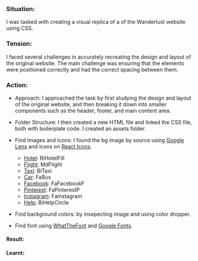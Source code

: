 ### Situation: 
I was tasked with creating a visual replica of a of the Wanderlust website using CSS.

### Tension: 
I faced several challenges in accurately recreating the design and layout of the original website. 
The main challenge was ensuring that the elements were positioned correctly and had the correct spacing between them.

### Action: 
- Approach: I approached the task by first studying the design and layout of the original website, and then breaking it down into smaller components such as the header, footer, and main content area. 

- Folder Structure: I then created a new HTML file and linked the CSS file, both with boilerplate code. I created an assets folder.

- Find Images and icons: I found the bg image by source using [Google Lens](https://images.google.com/) and icons on [React Icons](https://react-icons.github.io/react-icons/).
    - [Hotel](https://react-icons.github.io/react-icons/search?q=hotel): RiHotelFill
    - [Flight](https://react-icons.github.io/react-icons/search?q=flight): MdFlight
    - [Taxi](https://react-icons.github.io/react-icons/search?q=taxi): BiTaxi
    - [Car](https://react-icons.github.io/react-icons/search?q=bus): FaBus
    - [Facebook](https://react-icons.github.io/react-icons/search?q=facebook): FaFacebookF
    - [Pinterest](https://react-icons.github.io/react-icons/search?q=pinterest): FaPinterestP
    - [Instagram](https://react-icons.github.io/react-icons/search?q=instagram): FaInstagram
    - [Help](https://react-icons.github.io/react-icons/search?q=BiHelpCircle): BiHelpCircle

- Find background colors: by insepecting image and using color dropper.

-  Find font using [WhatTheFont](https://www.myfonts.com/pages/whatthefont) and [Google Fonts](https://fonts.google.com/specimen/Roboto?preview.text=Welcome%20to%20WANDERLUST.%20Jobs%20fill%20your%20pocket,%20adventures%20fill%20your%20soul&preview.text_type=custom&query=Roboto).

#### Result: 


#### Learnt: 